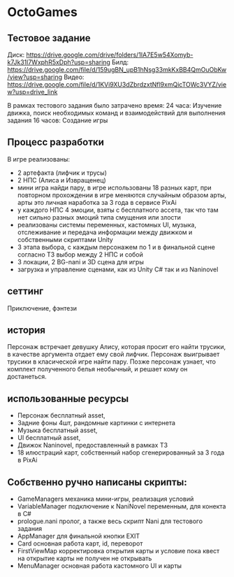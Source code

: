 # OctoGames
## Тестовое задание
Диск:
https://drive.google.com/drive/folders/1IA7E5w54Xomyb-k7Jk31l7WxphR5xDph?usp=sharing
Билд:
https://drive.google.com/file/d/159ugBN_upB1hNsg33mkKxBB4QmOuObKw/view?usp=sharing
Видео:
https://drive.google.com/file/d/1KVi9XU3dZbrdzxtNfl9xmQicTOWc3VYZ/view?usp=drive_link

В рамках тестового задания было затрачено время:
24 часа: Изучение движка, поиск необходимых команд и взаимодействий для выполнения задания
16 часов: Создание игры

## Процесс разработки
В игре реализованы:
- 2 артефакта (лифчик и трусы)
- 2 НПС (Алиса и Извращенец)
- мини игра найди пару, в игре использованы 18 разных карт, при повторном прохождении в игре меняются случайным образом арты, арты это личная наработка за 3 года в сервисе PixAi
- у каждого НПС 4 эмоции, взяты с бесплатного ассета, так что там нет сильно разных эмоций типа смущения или злости
- реализованы системы переменных, кастомных UI, музыка, отслеживание и передача информации между движком и собственными скриптами Unity
- 3 этапа выбора, с каждым персонажем по 1 и в финальной сцене согласно ТЗ выбор между 2 НПС и собой
- 3 локации, 2 BG-nani и 3D сцена для игры
- загрузка и управление сценами, как из Unity C# так и из Naninovel

## сеттинг
Приключение, фэнтези

## история
Персонаж встречает девушку Алису, которая просит его найти трусики, в качестве аргумента отдает ему свой лифчик. Персонаж выигрывает трусики в класической игре найти пару. Позже персонаж узнает, что комплект полученного белья необычный, и решает кому он достанеться.

## использованные ресурсы
- Персонаж бесплатный asset,
- Задние фоны 4шт, рандомные картинки с интернета
- Музыка бесплатный asset,
- UI бесплатный asset,
- Движок Naninovel, предоставленный в рамках ТЗ
- 18 илюстраций карт, собственный набор сгенерированный за 3 года в PixAi

## Собственно ручно написаны скрипты:
- GameManagers механика мини-игры, реализация условий
- VariableManager подключение к NaniNovel переменным, для конекта в C#
- prologue.nani пролог, а также весь скрипт Nani для тестового задания
- AppManager для финальной кнопки EXIT
- Card основная работа карт, id, переворот
- FirstViewMap корректировка открытия карты и условие пока квест на открытие карты не получен не открывать
- MenuManager основная работа кастомного UI и карты
